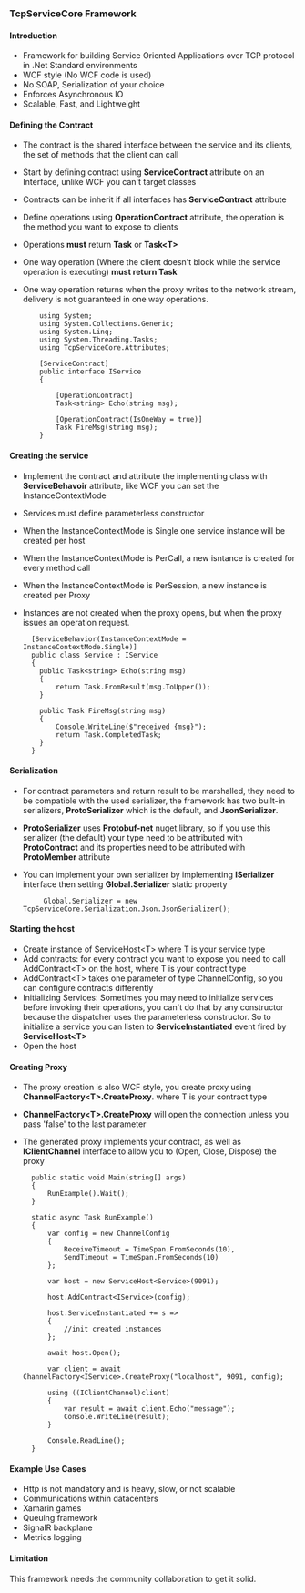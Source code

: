### TcpServiceCore Framework
#### Introduction
* Framework for building Service Oriented Applications over TCP protocol in .Net Standard environments
* WCF style (No WCF code is used)
* No SOAP, Serialization of your choice
* Enforces Asynchronous IO
* Scalable, Fast, and Lightweight

#### Defining the Contract
* The contract is the shared interface between the service and its clients, the set of methods that the client can call
* Start by defining contract using **ServiceContract** attribute on an Interface, unlike WCF you can't target classes
* Contracts can be inherit if all interfaces has **ServiceContract** attribute
* Define operations using **OperationContract** attribute, the operation is the method you want to expose to clients
* Operations **must** return **Task** or **Task&lt;T&gt;**
* One way operation (Where the client doesn't block while the service operation is executing) **must return Task**
* One way operation returns when the proxy writes to the network stream, delivery is not guaranteed in one way operations.

          using System;
          using System.Collections.Generic;
          using System.Linq;
          using System.Threading.Tasks;
          using TcpServiceCore.Attributes;

          [ServiceContract]
          public interface IService
          {

              [OperationContract]
              Task<string> Echo(string msg);

              [OperationContract(IsOneWay = true)]
              Task FireMsg(string msg);
          }

#### Creating the service

* Implement the contract and attribute the implementing class with **ServiceBehavoir** attribute, like WCF you can set the InstanceContextMode
* Services must define parameterless constructor
* When the InstanceContextMode is Single one service instance will be created per host
* When the InstanceContextMode is PerCall, a new isntance is created for every method call
* When the InstanceContextMode is PerSession, a new instance is created per Proxy
* Instances are not created when the proxy opens, but when the proxy issues an operation request.
    
        [ServiceBehavior(InstanceContextMode = InstanceContextMode.Single)]
        public class Service : IService
        {
          public Task<string> Echo(string msg)
          {
              return Task.FromResult(msg.ToUpper());
          }

          public Task FireMsg(string msg)
          {
              Console.WriteLine($"received {msg}");
              return Task.CompletedTask;
          }
        }

#### Serialization
* For contract parameters and return result to be marshalled, they need to be compatible with the used serializer, the framework has two built-in serializers, **ProtoSerializer** which is the default, and **JsonSerializer**.
* **ProtoSerializer** uses **Protobuf-net** nuget library, so if you use this serializer (the default) your type need to be attributed with **ProtoContract** and its properties need to be attributed with **ProtoMember** attribute
* You can implement your own serializer by implementing **ISerializer** interface then setting **Global.Serializer** static property

           Global.Serializer = new TcpServiceCore.Serialization.Json.JsonSerializer();

#### Starting the host
* Create instance of ServiceHost&lt;T&gt; where T is your service type
* Add contracts: for every contract you want to expose you need to call AddContract&lt;T&gt; on the host, where T is your contract type
* AddContract&lt;T&gt; takes one parameter of type ChannelConfig, so you can configure contracts differently
* Initializing Services: Sometimes you may need to initialize services before invoking their operations, you can't do that by any constructor because the dispatcher uses the parameterless constructor. So to initialize a service you can listen to **ServiceInstantiated** event fired by **ServiceHost&lt;T&gt;**
* Open the host

#### Creating Proxy
* The proxy creation is also WCF style, you create proxy using **ChannelFactory&lt;T&gt;.CreateProxy**. where T is your contract type
* **ChannelFactory&lt;T&gt;.CreateProxy** will open the connection unless you pass 'false' to the last parameter
* The generated proxy implements your contract, as well as **IClientChannel** interface to allow you to (Open, Close, Dispose) the proxy

        public static void Main(string[] args)
        {
            RunExample().Wait();
        }

        static async Task RunExample()
        {
            var config = new ChannelConfig
            {
                ReceiveTimeout = TimeSpan.FromSeconds(10),
                SendTimeout = TimeSpan.FromSeconds(10)
            };

            var host = new ServiceHost<Service>(9091);

            host.AddContract<IService>(config);

            host.ServiceInstantiated += s =>
            {
                //init created instances
            };

            await host.Open();

            var client = await ChannelFactory<IService>.CreateProxy("localhost", 9091, config);

            using ((IClientChannel)client)
            {
                var result = await client.Echo("message");
                Console.WriteLine(result);
            }
            
            Console.ReadLine();
        }

#### Example Use Cases
* Http is not mandatory and is heavy, slow, or not scalable
* Communications within datacenters
* Xamarin games
* Queuing framework
* SignalR backplane
* Metrics logging

#### Limitation
This framework needs the community collaboration to get it solid. 

